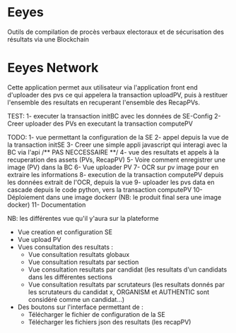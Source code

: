 # Eeyes
Outils de compilation de procès verbaux electoraux et de sécurisation des résultats via une Blockchain

# Eeyes Network

Cette application permet aux utilisateur via l'application front end d'uploader des pvs ce qui appelera la transaction uploadPV, puis à restituer l'ensemble des resultats en recuperant l'ensemble des RecapPVs.

TEST:
1- executer la transaction initBC avec les données de SE-Config
2- Creer uploader des PVs en executant la transaction computePV

TODO:
1- vue permettant la configuration de la SE
2- appel depuis la vue de la transaction initSE
3- Creer une simple appli javascript qui interagi avec la BC via l'api /** PAS NECCESSAIRE **/
4- vue des resultats et appels à la recuperation des assets (PVs, RecapPV)
5- Voire comment enregistrer une image (PV) dans la BC
6- Vue uploader PV
7- OCR sur pv image pour en extraire les informations
8- execution de la transaction computePV depuis les données extrait de l'OCR, depuis la vue
9- uploader les pvs data en cascade depuis le code python, vers la transaction computePV
10- Déploiement dans une image dockerr (NB: le produit final sera une image docker)
11- Documentation

NB: les différentes vue qu'il y'aura sur la plateforme
- Vue creation et configuration SE
- Vue upload PV
- Vues consultation des resultats :
  - Vue consultation resultats globaux
  - Vue consultation resultats par section
  - Vue consultation resultats par candidat (les resultats d'un candidats dans les différentes sections
  - Vue consultation resultats par scrutateurs (les resultats donnés par les scrutateurs du candidat x, ORGANISM et AUTHENTIC sont considéré comme un candidat...)
- Des boutons sur l'interface permettant de :
  - Télécharger le fichier de configuration de la SE
  - Télécharger les fichiers json des resultats (les recapPV)
  
  
